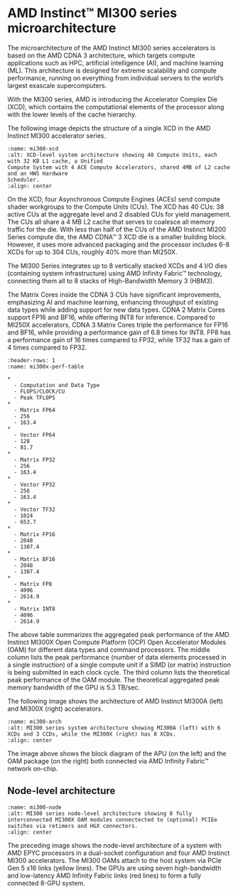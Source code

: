 # AMD Instinct™ MI300 series microarchitecture

The microarchitecture of the AMD Instinct MI300 series accelerators is based on the AMD CDNA 3
architecture, which targets compute applications such as HPC, artificial intelligence (AI), and machine
learning (ML). This architecture is designed for extreme scalability and compute performance, running
on everything from individual servers to the world’s largest exascale supercomputers.

With the MI300 series, AMD is introducing the Accelerator Complex Die (XCD), which contains the
computational elements of the processor along with the lower levels of the cache hierarchy.

The following image depicts the structure of a single XCD in the AMD Instinct MI300 accelerator series.

```{figure} ../../data/conceptual/gpu-arch/image007.png
:name: mi300-xcd
:alt: XCD-level system architecture showing 40 Compute Units, each with 32 KB L1 cache, a Unified
Compute System with 4 ACE Compute Accelerators, shared 4MB of L2 cache and an HWS Hardware
Scheduler.
:align: center
```

On the XCD, four Asynchronous Compute Engines (ACEs) send compute shader workgroups to the
Compute Units (CUs). The XCD has 40 CUs: 38 active CUs at the aggregate level and 2 disabled CUs for
yield management. The CUs all share a 4 MB L2 cache that serves to coalesce all memory traffic for the
die. With less than half of the CUs of the AMD Instinct MI200 Series compute die, the AMD CDNA™ 3
XCD die is a smaller building block. However, it uses more advanced packaging and the processor
includes 6-8 XCDs for up to 304 CUs, roughly 40% more than MI250X.

The MI300 Series integrates up to 8 vertically stacked XCDs and 4 I/O dies (containing system
infrastructure) using AMD Infinity Fabric™ technology, connecting them all to 8 stacks of
High-Bandwidth Memory 3 (HBM3).

The Matrix Cores inside the CDNA 3 CUs have significant improvements, emphasizing AI and machine
learning, enhancing throughput of existing data types while adding support for new data types.
CDNA 2 Matrix Cores support FP16 and BF16, while offering INT8 for inference. Compared to MI250X
accelerators, CDNA 3 Matrix Cores triple the performance for FP16 and BF16, while providing a
performance gain of 6.8 times for INT8. FP8 has a performance gain of 16 times compared to FP32,
while TF32 has a gain of 4 times compared to FP32.

```{list-table} Peak-performance capabilities of the MI300X for different data types.
:header-rows: 1
:name: mi300x-perf-table

*
  - Computation and Data Type
  - FLOPS/CLOCK/CU
  - Peak TFLOPS
*
  - Matrix FP64
  - 256
  - 163.4
*
  - Vector FP64
  - 128
  - 81.7
*
  - Matrix FP32
  - 256
  - 163.4
*
  - Vector FP32
  - 256
  - 163.4
*
  - Vector TF32
  - 1024
  - 653.7
*
  - Matrix FP16
  - 2048
  - 1307.4
*
  - Matrix BF16
  - 2048
  - 1307.4
*
  - Matrix FP8
  - 4096
  - 2614.9
*
  - Matrix INT8
  - 4096
  - 2614.9
```

The above table summarizes the aggregated peak performance of the AMD Instinct MI300X Open
Compute Platform (OCP) Open Accelerator Modules (OAM) for different data types and command processors. The middle column lists
the peak performance (number of data elements processed in a single instruction)
of a single compute unit if a SIMD (or matrix) instruction is being submitted in
each clock cycle. The third column lists the theoretical peak performance of the
OAM module. The theoretical aggregated peak memory bandwidth of the GPU is 5.3
TB/sec.

The following image shows the architecture of AMD Instinct MI300A (left) and MI300X (right)
accelerators.

```{figure} ../../data/conceptual/gpu-arch/image008.png
:name: mi300-arch
:alt: MI300 series system architecture showing MI300A (left) with 6 XCDs and 3 CCDs, while the MI300X (right) has 8 XCDs.
:align: center
```

The image above shows the block diagram of the APU (on the left) and the OAM
package (on the right) both connected via AMD Infinity Fabric™ network on-chip.

## Node-level architecture

```{figure} ../../data/conceptual/gpu-arch/image009.png
:name: mi300-node
:alt: MI300 series node-level architecture showing 8 fully interconnected MI300X OAM modules connectected to (optional) PCIEe switches via retimers and HGX connectors.
:align: center
```

The preceding image shows the node-level architecture of a system with AMD
EPYC processors in a dual-socket configuration and four AMD Instinct MI300
accelerators. The MI300 OAMs attach to the host system via PCIe Gen 5 x16 links
(yellow lines). The GPUs are using seven high-bandwidth and low-latency AMD
Infinity Fabric links (red lines) to form a fully connected 8-GPU system.

<!---
We need performance data about the P2P communication here.
-->
